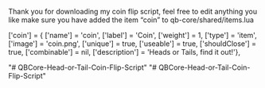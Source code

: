 Thank you for downloading my coin flip script, feel free to edit anything you like make sure you have added the item “coin” to qb-core/shared/items.lua



['coin']                      = { ['name'] = 'coin',                          ['label'] = 'Coin',                    ['weight'] = 1,        ['type'] = 'item',      ['image'] = 'coin.png',          ['unique'] = true,                     ['useable'] = true,        ['shouldClose'] =       true,             ['combinable'] = nil,              ['description'] = 'Heads or Tails, find it out!'},

"# QBCore-Head-or-Tail-Coin-Flip-Script" 
"# QBCore-Head-or-Tail-Coin-Flip-Script" 
